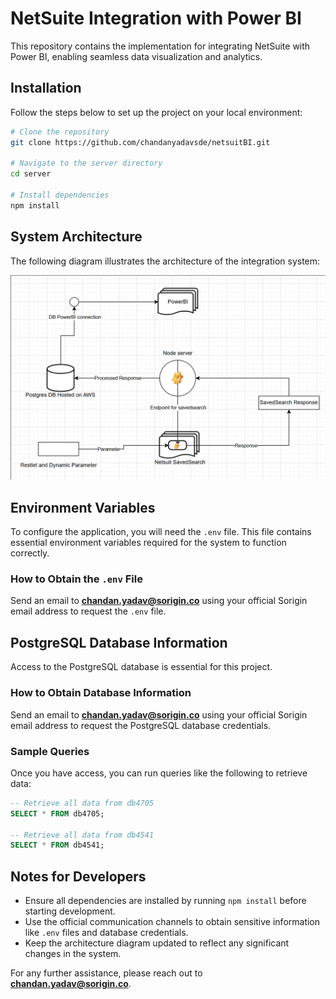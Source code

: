 # NetSuite Integration with Power BI

This repository contains the implementation for integrating NetSuite with Power BI, enabling seamless data visualization and analytics.

## Installation

Follow the steps below to set up the project on your local environment:

```bash
# Clone the repository
git clone https://github.com/chandanyadavsde/netsuitBI.git

# Navigate to the server directory
cd server

# Install dependencies
npm install
```

## System Architecture

The following diagram illustrates the architecture of the integration system:

![alt text](image.png)

## Environment Variables

To configure the application, you will need the `.env` file. This file contains essential environment variables required for the system to function correctly.

### How to Obtain the `.env` File
Send an email to **chandan.yadav@sorigin.co** using your official Sorigin email address to request the `.env` file.

## PostgreSQL Database Information

Access to the PostgreSQL database is essential for this project.

### How to Obtain Database Information
Send an email to **chandan.yadav@sorigin.co** using your official Sorigin email address to request the PostgreSQL database credentials.

### Sample Queries
Once you have access, you can run queries like the following to retrieve data:

```sql
-- Retrieve all data from db4705
SELECT * FROM db4705;

-- Retrieve all data from db4541
SELECT * FROM db4541;
```

## Notes for Developers
- Ensure all dependencies are installed by running `npm install` before starting development.
- Use the official communication channels to obtain sensitive information like `.env` files and database credentials.
- Keep the architecture diagram updated to reflect any significant changes in the system.

For any further assistance, please reach out to **chandan.yadav@sorigin.co**.
